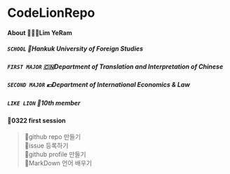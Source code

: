 # CodeLionRepo

#### About 👩🏻‍💻Lim YeRam
##### `SCHOOL` 🏫Hankuk University of Foreign Studies
##### `FIRST MAJOR` 🇨🇳Department of Translation and Interpretation of Chinese 
##### `SECOND MAJOR` 💶Department of International Economics & Law
##### `LIKE LION` 🦁10th member


#### 🦁0322 first session
> 📌github repo 만들기 </br>
> 📌issue 등록하기</br>
> 📌github profile 만들기</br>
> 📌MarkDown 언어 배우기
